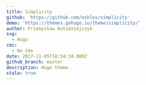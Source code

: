 ```yaml
---
title: Simplicity
github: 'https://github.com/eshlox/simplicity'
demo: 'https://themes.gohugo.io/theme/simplicity/'
author: Przemysław Kołodziejczyk
ssg:
  - Hugo
cms:
  - No Cms
date: 2017-11-05T18:54:34.000Z
github_branch: master
description: Hugo theme.
stale: true
---
```

